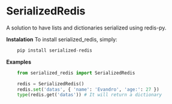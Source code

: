 # SerializedRedis
A solution to have lists and dictionaries serialized using redis-py.

**Instalation**
To install serialized_redis, simply:
```python
	pip install serialized-redis
```


**Examples**
```python
    from serialized_redis import SerializedRedis

    redis = SerializedRedis()
    redis.set('datas', { 'name': 'Evandro', 'age:': 27 })
    type(redis.get('datas')) # It will return a dictionary
```
